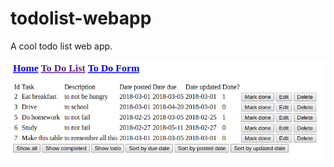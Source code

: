 # todolist-webapp

A cool todo list web app.

![screenshot](https://raw.githubusercontent.com/aboodmm/todolist-webapp/img/a.png)

